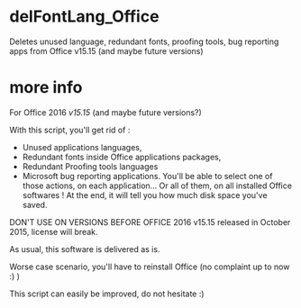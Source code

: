 # delFontLang_Office
Deletes unused language, redundant fonts, proofing tools, bug reporting apps from Office v15.15 (and maybe future versions)

# more info
For Office 2016 *v15.15* (and maybe future versions?)

With this script, you'll get rid of : 
* Unused applications languages,
* Redundant fonts inside Office applications packages,
* Redundant Proofing tools languages
* Microsoft bug reporting applications.
You'll be able to select one of those actions, on each application... Or all of them, on all installed Office softwares ! At the end, it will tell you how much disk space you've saved.

DON'T USE ON VERSIONS BEFORE OFFICE 2016 v15.15 released in October 2015, license will break.

As usual, this software is delivered as is.

Worse case scenario, you'll have to reinstall Office (no complaint up to now :) )

This script can easily be improved, do not hesitate :)
